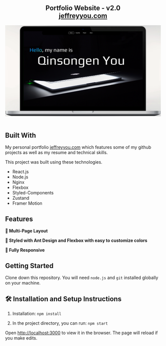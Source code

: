 <h2 align="center">
  Portfolio Website - v2.0<br/>
  <a href="https://jeffreyyou.com" target="_blank">jeffreyyou.com</a>
</h2>
<div align="center">
  <img alt="Demo" src="./image/computer.png" />
</div>

<br/>

## Built With

My personal portfolio <a href="https://soumyajit.vercel.app/" target="_blank">jeffreyyou.com</a> which features some of my github projects as well as my resume and technical skills.<br/>

This project was built using these technologies.

- React.js
- Node.js
- Nginx
- Flexbox
- Styled-Components
- Zustand
- Framer Motion

## Features

**📖 Multi-Page Layout**

**🎨 Styled with Ant Design and Flexbox with easy to customize colors**

**📱 Fully Responsive**

## Getting Started

Clone down this repository. You will need `node.js` and `git` installed globally on your machine.

## 🛠 Installation and Setup Instructions

1. Installation: `npm install`

2. In the project directory, you can run: `npm start`

Open [http://localhost:3000](http://localhost:3000) to view it in the browser. The page will reload if you make edits.

